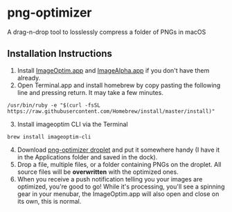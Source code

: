 # png-optimizer
A drag-n-drop tool to losslessly compress a folder of PNGs in macOS

## Installation Instructions

1. Install [ImageOptim.app](https://imageoptim.com/ImageOptim.tbz2) and [ImageAlpha.app](https://pngmini.com/ImageAlpha1.5.1.tar.bz2) if you don't have them already.
2. Open Terminal.app and install homebrew by copy pasting the following line and pressing return. It may take a few minutes.
``` 
/usr/bin/ruby -e "$(curl -fsSL https://raw.githubusercontent.com/Homebrew/install/master/install)"
```
3. Install imageoptim CLI via the Terminal
```
brew install imageoptim-cli
```
4. Download [png-optimizer droplet](https://github.com/chrischernoff/png-optimizer/raw/master/png-optimizer.app.zip) and put it somewhere handy (I have it in the Applications folder and saved in the dock).
5. Drop a file, multiple files, or a folder containing PNGs on the droplet. All source files will be **overwritten** with the optimized ones.
6. When you receive a push notification telling you your images are optimized, you're good to go! While it's processing, you'll see a spinning gear in your menubar, the ImageOptim.app will also open and close on its own, this is normal.
